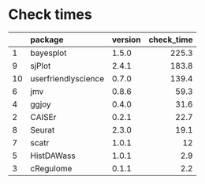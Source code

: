 # Check times

|   |package             |version | check_time|
|:--|:-------------------|:-------|----------:|
|1  |bayesplot           |1.5.0   |      225.3|
|9  |sjPlot              |2.4.1   |      183.8|
|10 |userfriendlyscience |0.7.0   |      139.4|
|6  |jmv                 |0.8.6   |       59.3|
|4  |ggjoy               |0.4.0   |       31.6|
|2  |CAISEr              |0.2.1   |       22.7|
|8  |Seurat              |2.3.0   |       19.1|
|7  |scatr               |1.0.1   |         12|
|5  |HistDAWass          |1.0.1   |        2.9|
|3  |cRegulome           |0.1.1   |        2.2|


